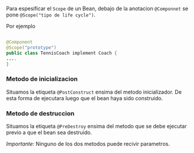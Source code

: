Para espesificar el `Scope` de un Bean, debajo de la anotacion `@Componnet` se pone `@Scope("tipo de life cycle")`. 

Por ejemplo 

```java

@Component
@Scope("prototype")
public class TennisCoach implement Coach {
....
}
```


### Metodo de inicializacion
Situamos la etiqueta `@PostConstruct` ensima del metodo inicializador. De esta forma de ejecutara luego que el bean haya sido construido.


### Metodo de destruccion
Situamos la etiqueta `@PreDestroy` ensima del metodo que se debe ejecutar previo a que el bean sea destruido. 

*Importante:* Ninguno de los dos metodos puede recivir parametros. 